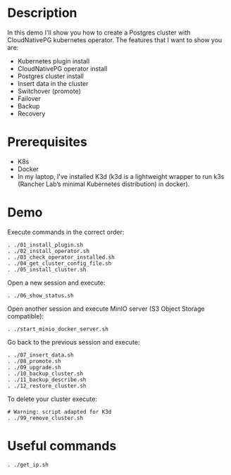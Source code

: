 # Description
In this demo I'll show you how to create a Postgres cluster with CloudNativePG kubernetes operator. The features that I want to show you are:
- Kubernetes plugin install
- CloudNativePG operator install
- Postgres cluster install
- Insert data in the cluster
- Switchover (promote)
- Failover
- Backup
- Recovery

# Prerequisites
- K8s
- Docker
- In my laptop, I've installed K3d (k3d is a lightweight wrapper to run k3s (Rancher Lab’s minimal Kubernetes distribution) in docker).

# Demo
Execute commands in the correct order:
```
. ./01_install_plugin.sh
. ./02_install_operator.sh
. ./03_check_operator_installed.sh
. ./04_get_cluster_config_file.sh
. ./05_install_cluster.sh
```
Open a new session and execute:
```
. ./06_show_status.sh
```
Open another session and execute MinIO server (S3 Object Storage compatible):
```
. ./start_minio_docker_server.sh
```
Go back to the previous session and execute:
```
. ./07_insert_data.sh
. ./08_promote.sh
. ./09_upgrade.sh
. ./10_backup_cluster.sh
. ./11_backup_describe.sh
. ./12_restore_cluster.sh
```

To delete your cluster execute:
```
# Warning: script adapted for K3d
. ./99_remove_cluster.sh
```

# Useful commands
```
. ./get_ip.sh
```
